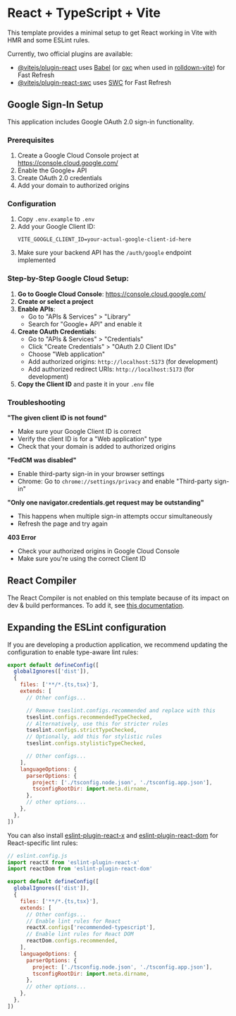 # React + TypeScript + Vite

This template provides a minimal setup to get React working in Vite with HMR and some ESLint rules.

Currently, two official plugins are available:

- [@vitejs/plugin-react](https://github.com/vitejs/vite-plugin-react/blob/main/packages/plugin-react) uses [Babel](https://babeljs.io/) (or [oxc](https://oxc.rs) when used in [rolldown-vite](https://vite.dev/guide/rolldown)) for Fast Refresh
- [@vitejs/plugin-react-swc](https://github.com/vitejs/vite-plugin-react/blob/main/packages/plugin-react-swc) uses [SWC](https://swc.rs/) for Fast Refresh

## Google Sign-In Setup

This application includes Google OAuth 2.0 sign-in functionality.

### Prerequisites

1. Create a Google Cloud Console project at https://console.cloud.google.com/
2. Enable the Google+ API
3. Create OAuth 2.0 credentials
4. Add your domain to authorized origins

### Configuration

1. Copy `.env.example` to `.env`
2. Add your Google Client ID:
   ```
   VITE_GOOGLE_CLIENT_ID=your-actual-google-client-id-here
   ```
3. Make sure your backend API has the `/auth/google` endpoint implemented

### Step-by-Step Google Cloud Setup:

1. **Go to Google Cloud Console**: https://console.cloud.google.com/
2. **Create or select a project**
3. **Enable APIs**:
   - Go to "APIs & Services" > "Library"
   - Search for "Google+ API" and enable it
4. **Create OAuth Credentials**:
   - Go to "APIs & Services" > "Credentials"
   - Click "Create Credentials" > "OAuth 2.0 Client IDs"
   - Choose "Web application"
   - Add authorized origins: `http://localhost:5173` (for development)
   - Add authorized redirect URIs: `http://localhost:5173` (for development)
5. **Copy the Client ID** and paste it in your `.env` file

### Troubleshooting

**"The given client ID is not found"**
- Make sure your Google Client ID is correct
- Verify the client ID is for a "Web application" type
- Check that your domain is added to authorized origins

**"FedCM was disabled"**
- Enable third-party sign-in in your browser settings
- Chrome: Go to `chrome://settings/privacy` and enable "Third-party sign-in"

**"Only one navigator.credentials.get request may be outstanding"**
- This happens when multiple sign-in attempts occur simultaneously
- Refresh the page and try again

**403 Error**
- Check your authorized origins in Google Cloud Console
- Make sure you're using the correct Client ID

## React Compiler

The React Compiler is not enabled on this template because of its impact on dev & build performances. To add it, see [this documentation](https://react.dev/learn/react-compiler/installation).

## Expanding the ESLint configuration

If you are developing a production application, we recommend updating the configuration to enable type-aware lint rules:

```js
export default defineConfig([
  globalIgnores(['dist']),
  {
    files: ['**/*.{ts,tsx}'],
    extends: [
      // Other configs...

      // Remove tseslint.configs.recommended and replace with this
      tseslint.configs.recommendedTypeChecked,
      // Alternatively, use this for stricter rules
      tseslint.configs.strictTypeChecked,
      // Optionally, add this for stylistic rules
      tseslint.configs.stylisticTypeChecked,

      // Other configs...
    ],
    languageOptions: {
      parserOptions: {
        project: ['./tsconfig.node.json', './tsconfig.app.json'],
        tsconfigRootDir: import.meta.dirname,
      },
      // other options...
    },
  },
])
```

You can also install [eslint-plugin-react-x](https://github.com/Rel1cx/eslint-react/tree/main/packages/plugins/eslint-plugin-react-x) and [eslint-plugin-react-dom](https://github.com/Rel1cx/eslint-react/tree/main/packages/plugins/eslint-plugin-react-dom) for React-specific lint rules:

```js
// eslint.config.js
import reactX from 'eslint-plugin-react-x'
import reactDom from 'eslint-plugin-react-dom'

export default defineConfig([
  globalIgnores(['dist']),
  {
    files: ['**/*.{ts,tsx}'],
    extends: [
      // Other configs...
      // Enable lint rules for React
      reactX.configs['recommended-typescript'],
      // Enable lint rules for React DOM
      reactDom.configs.recommended,
    ],
    languageOptions: {
      parserOptions: {
        project: ['./tsconfig.node.json', './tsconfig.app.json'],
        tsconfigRootDir: import.meta.dirname,
      },
      // other options...
    },
  },
])
```

